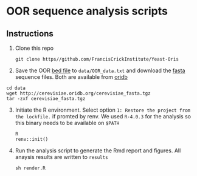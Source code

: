 
# OOR sequence analysis scripts

## Instructions

1. Clone this repo

	`git clone https//github.com/FrancisCrickInstitute/Yeast-Oris`

2. Save the OOR [bed
file](http://cerevisiae.oridb.org/data_output.php?main=sc_ori&table=sc_ori&ext_format=BED;FASTA;&format=tab)
to `data/OOR_data.txt`
and download the [fasta](http://cerevisiae.oridb.org/cerevisiae_fasta.tgz) sequence
files. Both are available from [oridb](http://cerevisiae.oridb.org/)

```
cd data
wget http://cerevisiae.oridb.org/cerevisiae_fasta.tgz
tar -zxf cerevisiae_fasta.tgz
```

3. Initiate the R environment. Select option `1: Restore the project
   from the lockfile.` if promted by renv. We used `R-4.0.3`
   for the analysis so this binary needs to be available on `$PATH`
   
   ```
   R
   renv::init()
   ```
   
   
4. Run the analysis script to generate the Rmd report and figures. All
   anaysis results are written to `results`

	`sh render.R`
